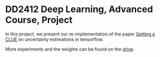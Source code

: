 # DD2412 Deep Learning, Advanced Course, Project


In this project, we present our re-implementation of the paper [Getting a CLUE](https://arxiv.org/abs/2006.06848) on uncertainty estimations in tensorflow.


More experiments and the weights can be found on the [drive](https://drive.google.com/drive/folders/1GfaghgYgAWPl-ruWOAmws3jhHOVA88Jo?fbclid=IwAR21YAdvXZJJPGwQOlNdzFKbblujv-vqoI4asK18t19nyBF2VBv9u1suq2E).
